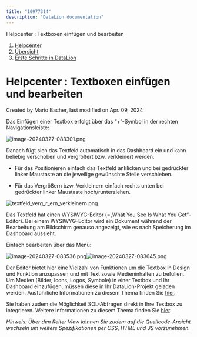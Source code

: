 ```yaml
---
title: "10977314"
description: "DataLion documentation"
---
```


Helpcenter : Textboxen einfügen und bearbeiten  

1.  [Helpcenter](index.html)
2.  [Übersicht](2982609.html)
3.  [Erste Schritte in DataLion](Erste-Schritte-in-DataLion_3473511.html)

# Helpcenter : Textboxen einfügen und bearbeiten

Created by Mario Bacher, last modified on Apr. 09, 2024

Das Einfügen einer Textbox erfolgt über das “+”-Symbol in der rechten Navigationsleiste:

![image-20240327-083301.png](/img/10977326.png?width=506)

Danach fügt sich das Textfeld automatisch in das Dashboard ein und kann beliebig verschoben und vergrößert bzw. verkleinert werden.

-   Für das Positionieren einfach das Textfeld anklicken und bei gedrückter linker Maustaste an die jeweilige gewünschte Stelle verschieben.
    
-   Für das Vergrößern bzw. Verkleinern einfach rechts unten bei gedrückter linker Maustaste hoch/runterziehen.
    

![textfeld_verg_r_ern_verkleinern.png](/img/11042854.png?width=738)

Das Textfeld hat einen WYSIWYG-Editor (=„What You See Is What You Get“-Editor). Bei einem WYSIWYG-Editor wird ein Dokument während der Bearbeitung am Bildschirm genauso angezeigt, wie es nach Speicherung im Dashboard aussieht.

Einfach bearbeiten über das Menü:

![image-20240327-083536.png](/img/10977335.png?width=190)![image-20240327-083645.png](/img/10977341.png?width=760)

Der Editor bietet hier eine Vielzahl von Funktionen um die Textbox in Design und Funktion anzupassen und mit Text sowie Medieninhalten zu befüllen. Um Medien (Bilder, Icons, Logos, Symbole) in einer Textbox und Ihr Dashboard einzufügen, müssen diese in Ihr DataLion-Projekt geladen werden. Ausführliche Informationen zu diesem Thema finden Sie [hier](https://datalion.atlassian.net/servicedesk/customer/portal/1/article/11796486).

Sie haben zudem die Möglichkeit SQL-Abfragen direkt in Ihre Textbox zu integrieren. Weitere Informationen zu diesem Thema finden Sie [hier](https://datalion.atlassian.net/servicedesk/customer/portal/1/article/3473604).

*Hinweis: Über den Reiter View können Sie zudem auf die Quellcode-Ansicht wechseln um weitere Spezifikationen per CSS, HTML und JS vorzunehmen.*